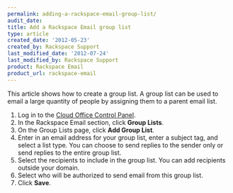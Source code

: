 ```yaml
---
permalink: adding-a-rackspace-email-group-list/
audit_date:
title: Add a Rackspace Email group list
type: article
created_date: '2012-05-23'
created_by: Rackspace Support
last_modified_date: '2012-07-24'
last_modified_by: Rackspace Support
product: Rackspace Email
product_url: rackspace-email
---
```


This article shows how to create a group list. A group list can be used to email a large quantity of people by assigning them to a parent
email list.

1. Log in to the [Cloud Office Control Panel](https://cp.rackspace.com).
2. In the Rackspace Email section, click **Group Lists**.
3. On the Group Lists page, click **Add Group List**.
4. Enter in an email address for your group list, enter a subject tag, and select a list type. You can choose to send replies to the sender only or send replies to the entire group list.
5. Select the recipients to include in the group list. You can add recipients outside your domain.
6. Select who will be authorized to send email from this group list.
7. Click **Save**.
